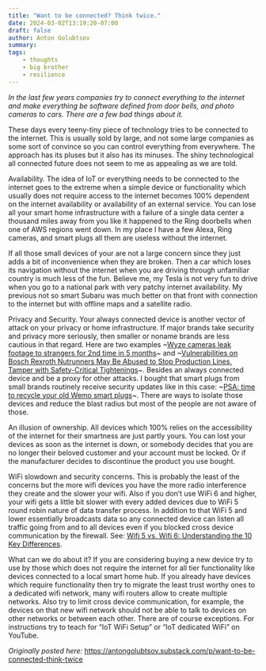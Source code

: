```yaml
---
title: "Want to be connected? Think twice."
date: 2024-03-02T13:19:20-07:00
draft: false
author: Anton Golubtsov
summary:
tags:
    - thoughts
    - big brother
    - resilience
---
```


_In the last few years companies try to connect everything to the internet and make everything be software defined from door bells, and photo cameras to cars. There are a few bad things about it._

These days every teeny-tiny piece of technology tries to be connected to the internet. This is usually sold by large, and not some large companies as some sort of convince so you can control everything from everywhere. The approach has its pluses but it also has its minuses. The shiny technological all connected future does not seem to me as appealing as we are told.

Availability. The idea of IoT or everything needs to be connected to the internet goes to the extreme when a simple device or functionality which usually does not require access to the internet becomes 100% dependent on the internet availability or availability of an external service. You can lose all your smart home infrastructure with a failure of a single data center a thousand miles away from you like it happened to the Ring doorbells when one of AWS regions went down. In my place I have a few Alexa, Ring cameras, and smart plugs all them are useless without the internet.

If all those small devices of your are not a large concern since they just adds a bit of inconvenience when they are broken. Then a car which loses its navigation without the internet when you are driving through unfamiliar country is much less of the fun. Believe me, my Tesla is not very fun to drive when you go to a national park with very patchy internet availability. My previous not so smart Subaru was much better on that front with connection to the internet but with offline maps and a satellite radio.

Privacy and Security. Your always connected device is another vector of attack on your privacy or home infrastructure. If major brands take security and privacy more seriously, then smaller or noname brands are less cautious in that regard. Here are two examples ~[Wyze cameras leak footage to strangers for 2nd time in 5 months](https://arstechnica.com/gadgets/2024/02/wyze-cameras-gave-13000-people-unauthorized-views-of-strangers-homes/)~ and ~[Vulnerabilities on Bosch Rexroth Nutrunners May Be Abused to Stop Production Lines, Tamper with Safety-Critical Tightenings](https://www.nozominetworks.com/blog/vulnerabilities-on-bosch-rexroth-nutrunners)~. Besides an always connected device and be a proxy for other attacks. I bought that smart plugs from small brands routinely receive security updates like in this case: ~[PSA: time to recycle your old Wemo smart plugs](https://www.theverge.com/2023/5/16/23725290/wemo-smart-plug-v2-smart-home-security-vulnerability)~. There are ways to isolate those devices and reduce the blast radius but most of the people are not aware of those.

An illusion of ownership. All devices which 100% relies on the accessibility of the internet for their smartness are just partly yours. You can lost your devices as soon as the internet is down, or somebody decides that you are no longer their beloved customer and your account must be locked. Or if the manufacturer decides to discontinue the product you use bought.

WiFi slowdown and security concerns. This is probably the least of the concerns but the more wifi devices you have the more radio interference they create and the slower your wifi. Also if you don’t use WiFi 6 and higher, your wifi gets a little bit slower with every added devices due to WiFi 5 round robin nature of data transfer process. In addition to that WiFi 5 and lower essentially broadcasts data so any connected device can listen all traffic going from and to all devices even if you blocked cross device communication by the firewall. See: [Wifi 5 vs. Wifi 6: Understanding the 10 Key Differences](https://www.spiceworks.com/tech/networking/articles/wifi-five-vs-wifi-six/).

What can we do about it? If you are considering buying a new device try to use by those which does not require the internet for all tier functionality like devices connected to a local smart home hub. If you already have devices which require functionality then try to migrate the least trust worthy ones to a dedicated wifi network, many wifi routers allow to create multiple networks. Also try to limit cross device communication, for example, the devices on that new wifi network should not be able to talk to devices on other networks or between each other. There are of course exceptions. For instructions try to teach for “IoT WiFi Setup” or “IoT dedicated WiFi” on YouTube.

_Originally posted here:_ https://antongolubtsov.substack.com/p/want-to-be-connected-think-twice
